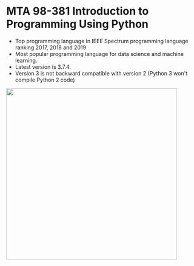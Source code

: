 # MTA 98-381 Introduction to Programming Using Python

* Top programming language in IEEE Spectrum programming language ranking 2017, 2018 and 2019
* Most popular programming language for data science and machine learning.
* Latest version is 3.7.4.
* Version 3 is not backward compatible with version 2 (Python 3 won't compile Python 2 code)

<img src="https://user-images.githubusercontent.com/54172575/65667862-2c439c00-e073-11e9-94b4-111474a83b7d.jpeg" width="450" />
